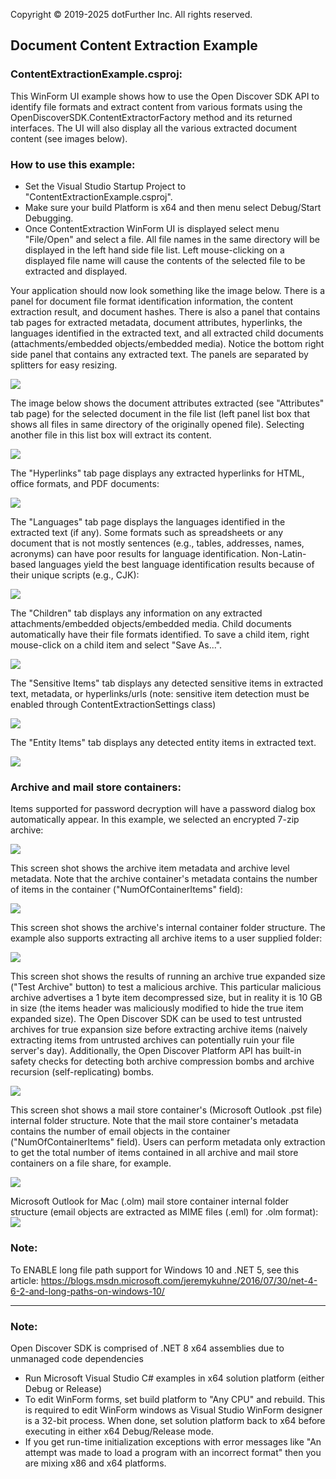 Copyright © 2019-2025 dotFurther Inc. All rights reserved. 

## Document Content Extraction Example

### ContentExtractionExample.csproj:
This WinForm UI example shows how to use the Open Discover SDK API to identify file formats and extract content from various
formats using the OpenDiscoverSDK.ContentExtractorFactory method and its returned interfaces. The UI will also display all the
various extracted document content (see images below).


### How to use this example:

- Set the Visual Studio Startup Project to "ContentExtractionExample.csproj". 
- Make sure your build Platform is x64 and then menu select Debug/Start Debugging. 
- Once ContentExtraction WinForm UI is displayed select menu "File/Open" and select a file. All file names in the same directory will be displayed in the left hand side file list. Left mouse-clicking on a displayed file name will cause the contents of the selected file to be extracted and displayed.

Your application should now look something like the image below. There is a panel for document file format identification information, the content extraction result, and document hashes. There is also a panel that contains tab pages for extracted metadata, document attributes, hyperlinks, the languages identified in the extracted text, and all extracted child documents (attachments/embedded objects/embedded media). Notice the bottom right side panel that contains any extracted text. The panels are separated by splitters for easy resizing.


<img src="DocumentationImages/Image1.png">

The image below shows the document attributes extracted (see "Attributes" tab page) for the selected document in the file list (left panel list box that shows all files in same directory of the originally opened file). Selecting another file in this list box will extract its content.

<img src="DocumentationImages/Image2.png">


The "Hyperlinks" tab page displays any extracted hyperlinks for HTML, office formats, and PDF documents:

<img src="DocumentationImages/Image3.png">


The "Languages" tab page displays the languages identified in the extracted text (if any). Some formats such as spreadsheets or any document that is not mostly sentences (e.g., tables, addresses, names, acronyms) can have poor results for language identification. Non-Latin-based languages yield the best language identification results because of their unique scripts (e.g., CJK):

<img src="DocumentationImages/Image4.png">

The "Children" tab displays any information on any extracted attachments/embedded objects/embedded media. Child documents automatically have their file formats identified. To save a child item, right mouse-click on a child item and select "Save As...".

<img src="DocumentationImages/Image5.png">

The "Sensitive Items" tab displays any detected sensitive items in extracted text, metadata, or hyperlinks/urls (note: sensitive item detection must be enabled through ContentExtractionSettings class)

<img src="DocumentationImages/Image6.png">

The "Entity Items" tab displays any detected entity items in extracted text. 

<img src="DocumentationImages/Image7.png">

### Archive and mail store containers:

Items supported for password decryption will have a password dialog box automatically appear. In this example, we selected an encrypted 7-zip archive: 

<img src="DocumentationImages/Image8.png">

This screen shot shows the archive item metadata and archive level metadata. Note that the archive container's metadata contains the number
of items in the container ("NumOfContainerItems" field):

<img src="DocumentationImages/Image9.png">

This screen shot shows the archive's internal container folder structure. The example also supports extracting all archive items to a user supplied folder: 

<img src="DocumentationImages/Image10.png">

This screen shot shows the results of running an archive true expanded size ("Test Archive" button) to test a malicious archive. This particular malicious archive advertises a 1 byte item decompressed size, but in reality it is 10 GB in size (the items header was maliciously modified to hide the true item expanded size). The Open Discover SDK can be used to test untrusted archives for true expansion size before extracting archive items (naively extracting items from untrusted archives can potentially ruin your file server's day). Additionally, the Open Discover Platform API has built-in safety checks for detecting both archive compression bombs and archive recursion (self-replicating) bombs.

<img src="DocumentationImages/Image10b.png">

This screen shot shows a mail store container's (Microsoft Outlook .pst file) internal folder structure. Note that the mail store container's metadata contains the number
of email objects in the container ("NumOfContainerItems" field). Users can perform metadata only extraction to get the total number of items contained in all archive and mail store containers on a file share, for example. 

<img src="DocumentationImages/Image11.png">

Microsoft Outlook for Mac (.olm) mail store container internal folder structure (email objects are extracted as MIME files (.eml) for .olm format):
<img src="DocumentationImages/Image12.png">


### Note:
To ENABLE long file path support for Windows 10 and .NET 5, see this article:
 https://blogs.msdn.microsoft.com/jeremykuhne/2016/07/30/net-4-6-2-and-long-paths-on-windows-10/
  
------------------------------------------------------------------------------------------------------------------------
### Note: 
Open Discover SDK is comprised of .NET 8 x64 assemblies due to unmanaged code dependencies

- Run Microsoft Visual Studio C# examples in x64 solution platform (either Debug or Release)
- To edit WinForm forms, set build platform to "Any CPU" and rebuild. This is required to edit WinForm windows as Visual Studio WinForm designer is a 32-bit process. When done, set solution platform back to x64 before executing in either x64 Debug/Release mode.
- If you get run-time initialization exceptions with error messages like "An attempt was made to load a program with
  an incorrect format" then you are mixing x86 and x64 platforms. 



